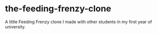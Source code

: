 # the-feeding-frenzy-clone
A little Feeding Frenzy clone I made with other students in my first year of university.
